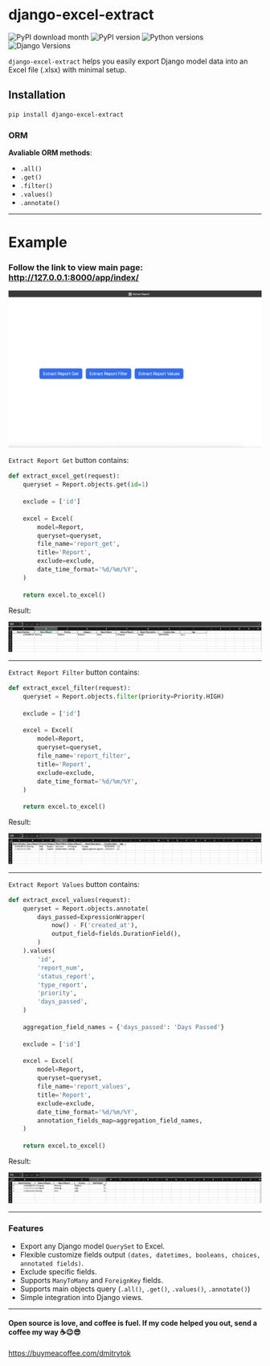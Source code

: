 # django-excel-extract

![PyPI download month](https://img.shields.io/pypi/dm/django-excel-extract.svg)
![PyPI version](https://badge.fury.io/py/django-excel-extract.svg)
![Python versions](https://img.shields.io/badge/python-%3E=3.9-brightgreen)
![Django Versions](https://img.shields.io/badge/django-%3E=4.2-brightgreen)

<!-- [![Coverage Status](https://coveralls.io/repos/github/farridav/django-jazzmin/badge.svg?branch=main)](https://coveralls.io/github/farridav/django-jazzmin?branch=main) -->

`django-excel-extract` helps you easily export Django model data into an Excel file (.xlsx) with minimal setup.

## Installation

```bash
pip install django-excel-extract
```

### ORM

**Avaliable ORM methods**:

- `.all()`
- `.get()`
- `.filter()`
- `.values()`
- `.annotate()`

---

# Example

### Follow the link to view main page: http://127.0.0.1:8000/app/index/

![index](docs/img/index_page.png)

`Extract Report Get` button contains:

```python
def extract_excel_get(request):
    queryset = Report.objects.get(id=1)

    exclude = ['id']

    excel = Excel(
        model=Report,
        queryset=queryset,
        file_name='report_get',
        title='Report',
        exclude=exclude,
        date_time_format='%d/%m/%Y',
    )

    return excel.to_excel()
```

Result:

![index](docs/img/result_get.png)

---

`Extract Report Filter` button contains:

```python
def extract_excel_filter(request):
    queryset = Report.objects.filter(priority=Priority.HIGH)

    exclude = ['id']

    excel = Excel(
        model=Report,
        queryset=queryset,
        file_name='report_filter',
        title='Report',
        exclude=exclude,
        date_time_format='%d/%m/%Y',
    )

    return excel.to_excel()

```

Result:

![index](docs/img/result_filter.png)

---

`Extract Report Values` button contains:

```python
def extract_excel_values(request):
    queryset = Report.objects.annotate(
        days_passed=ExpressionWrapper(
            now() - F('created_at'),
            output_field=fields.DurationField(),
        )
    ).values(
        'id',
        'report_num',
        'status_report',
        'type_report',
        'priority',
        'days_passed',
    )

    aggregation_field_names = {'days_passed': 'Days Passed'}

    exclude = ['id']

    excel = Excel(
        model=Report,
        queryset=queryset,
        file_name='report_values',
        title='Report',
        exclude=exclude,
        date_time_format='%d/%m/%Y',
        annotation_fields_map=aggregation_field_names,
    )

    return excel.to_excel()
```

Result:

![index](docs/img/result_values.png)

---

### Features

- Export any Django model `QuerySet` to Excel.
- Flexible customize fields output `(dates, datetimes, booleans, choices, annotated fields)`.
- Exclude specific fields.
- Supports `ManyToMany` and `ForeignKey` fields.
- Supports main objects query (`.all()`, `.get()`, `.values()`, `.annotate()`)
- Simple integration into Django views.

---

#### Open source is love, and coffee is fuel. If my code helped you out, send a coffee my way ☕😉😎

https://buymeacoffee.com/dmitrytok

